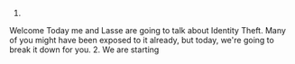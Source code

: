 1.
Welcome
Today me and Lasse are going to talk about Identity Theft.
Many of you might have been exposed to it already, but today, we're going to break it down for you. 
2.
We are starting 